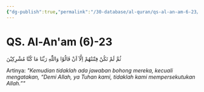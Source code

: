 ```yaml
---
{"dg-publish":true,"permalink":"/30-database/al-quran/qs-al-an-am-6-23/"}
---
```



# QS. Al-An'am (6)-23
ثُمَّ لَمْ تَكُنْ فِتْنَتُهُمْ اِلَّآ اَنْ قَالُوْا وَاللّٰهِ رَبِّنَا مَا كُنَّا مُشْرِكِيْنَ 

Artinya: *"Kemudian tidaklah ada jawaban bohong mereka, kecuali mengatakan, “Demi Allah, ya Tuhan kami, tidaklah kami mempersekutukan Allah.”"*

